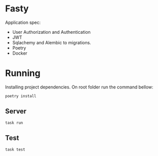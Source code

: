 # Fasty

Application spec:
- User Authorization and Authentication
- JWT
- Sqlachemy and Alembic to migrations.
- Poetry
- Docker

# Running

Installing project dependencies. On root folder run the command bellow:
```shell
poetry install
```
## Server
```shell
task run
```

## Test
```shell
task test
```

